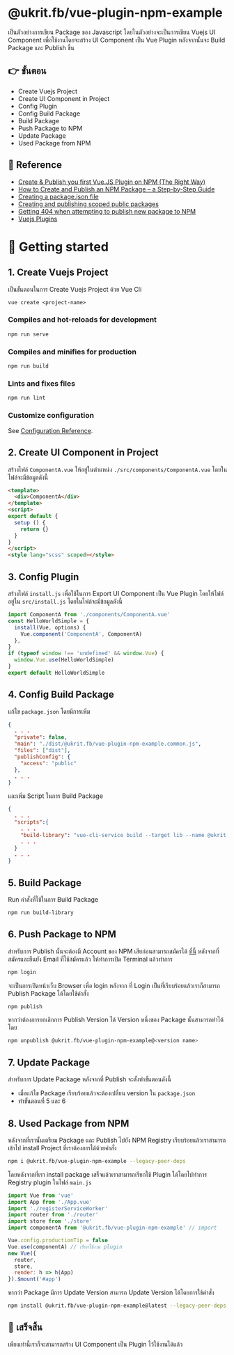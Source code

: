 # @ukrit.fb/vue-plugin-npm-example

เป็นตัวอย่างการเขียน Package ของ Javascript โดยในตัวอย่างจะเป็นการเขียน Vuejs UI Component เพื่อใช้งานโดยจะสร้าง UI Component เป็น Vue Plugin หลังจากนั้นจะ Build Package และ Publish ขึ้น

## 👉 ขั้นตอน

- Create Vuejs Project
- Create UI Component in Project
- Config Plugin
- Config Build Package
- Build Package
- Push Package to NPM
- Update Package
- Used Package from NPM

## 📎 Reference

- [Create & Publish you first Vue.JS Plugin on NPM (The Right Way) ](https://5balloons.info/create-publish-you-first-vue-plugin-on-npm-the-right-way/)
- [How to Create and Publish an NPM Package – a Step-by-Step Guide](https://www.freecodecamp.org/news/how-to-create-and-publish-your-first-npm-package/)
- [Creating a package.json file](https://docs.npmjs.com/creating-a-package-json-file)
- [Creating and publishing scoped public packages](https://docs.npmjs.com/creating-and-publishing-scoped-public-packages)
- [Getting 404 when attempting to publish new package to NPM](https://stackoverflow.com/questions/39115101/getting-404-when-attempting-to-publish-new-package-to-npm)
- [Vuejs Plugins](https://v2.vuejs.org/v2/guide/plugins.html)

# 📌 Getting started

## 1. Create Vuejs Project

เป็นขั้นตอนในการ Create Vuejs Project ด้วย Vue Cli

```
vue create <project-name>
```

### Compiles and hot-reloads for development

```
npm run serve
```

### Compiles and minifies for production

```
npm run build
```

### Lints and fixes files

```
npm run lint
```

### Customize configuration

See [Configuration Reference](https://cli.vuejs.org/config/).

## 2. Create UI Component in Project
สร้างไฟล์ `ComponentA.vue` ให้อยู่ในตำแหน่ง `./src/components/ComponentA.vue` โดยในไฟล์จะมีข้อมูลดังนี้

``` HTML
<template>
  <div>ComponentA</div>
</template>
<script>
export default {
  setup () {
    return {}
  }
}
</script>
<style lang="scss" scoped></style>
```

## 3. Config Plugin

สร้างไฟล์​ `install.js` เพื่อใช้ในการ Export UI Component เป็น Vue Plugin โดยให้ไฟล์อยู่ใน `src/install.js` โดยในไฟล์จะมีข้อมูลดังนี้

```javascript
import ComponentA from './components/ComponentA.vue'
const HelloWorldSimple = {
  install(Vue, options) {
    Vue.component('ComponentA', ComponentA)
  },
}
if (typeof window !== 'undefined' && window.Vue) {
  window.Vue.use(HelloWorldSimple)
}
export default HelloWorldSimple
```

## 4. Config Build Package

แก้ไข `package.json` โดยมีการเพิ่ม

```json
{
  . . .
  "private": false,
  "main": "./dist/@ukrit.fb/vue-plugin-npm-example.common.js",
  "files": ["dist"],
  "publishConfig": {
    "access": "public"
  },
  . . .
}
```

และเพิ่ม Script ในการ Build Package

```json
{
  . . .
  "scripts":{
    . . .
    "build-library": "vue-cli-service build --target lib --name @ukrit.fb/vue-plugin-npm-example ./src/install.js",
    . . .
  }
  . . .
}
```

## 5. Build Package
Run คำสั่งที่ใช้ในการ Build Package

``` sh
npm run build-library
```

## 6. Push Package to NPM
สำหรับการ Publish นั้นจะต้องมี Account ของ NPM เสียก่อนสามารถสมัครได้ [ที่นี้](https://www.npmjs.com/) หลังจากที่สมัครและยืนยัง Email ที่ใช้สมัครแล้ว ให้ทำการเปิด Terminal แล้วทำการ 

``` sh
npm login
```

จะเป็นการเปิดหน้าเว็บ Browser เพื่อ login หลังจาก ที่ Login เป็นที่เรียบร้อยแล้วเราก็สามารถ Publish Package ได้โดยใช้คำสั่ง

``` sh 
npm publish
```
หากว่าต้องการยกเลิกการ Publish Version ได้ Version หนึ่งของ Package นั้นสามารถทำได้โดย

```sh
npm unpublish @ukrit.fb/vue-plugin-npm-example@<version name> 
```

## 7. Update Package
สำหรับการ Update Package หลังจากที่ Publish จะตั้งทำขั้นตอนดังนี้

- เมื่อเเก้ไข Package เรียบร้อยแล้วจะต้องเปลี่ยน version ใน `package.json`
- ทำขั้นตอนที่ 5 และ 6

## 8. Used Package from NPM
หลังจากที่เรานั้นเตรียม Package และ Publish ไปยัง NPM Registry เรียบร้อยแล้วเราสามารถเข้าไป install Project ที่เราต้องการได้ด้วยคำสั่ง 

``` sh
npm i @ukrit.fb/vue-plugin-npm-example --legacy-peer-deps
```

โดยหลังจากที่เรา install package เสร็จแล้วเราสามารถเรียกใช้ Plugin ได้โดยไปทำการ Registry plugin ในไฟล์​ `main.js` 

``` javascript 
import Vue from 'vue'
import App from './App.vue'
import './registerServiceWorker'
import router from './router'
import store from './store'
import componentA from '@ukrit.fb/vue-plugin-npm-example' // import 

Vue.config.productionTip = false
Vue.use(componentA) // เรียกใช้งาน plugin
new Vue({
  router,
  store,
  render: h => h(App)
}).$mount('#app')
```

หากว่า Package มีการ Update Version สามารถ Update Version ได้โดยการใช้คำสั่ง

```sh
npm install @ukrit.fb/vue-plugin-npm-example@latest --legacy-peer-deps 
```
##  🎉 เสร็จสิ้น
เพียงเท่านี้เราก็จะสามารถสร้าง UI Component เป็น Plugin ไว้ใช้งานได้แล้ว

<!-- 📌📍📎📢🔎🚩🛠❌❓❗🎉🏁🏅💯💢💡 -->